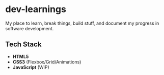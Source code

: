 # dev-learnings

My place to learn, break things, build stuff, and document my progress in software development.

## Tech Stack

- **HTML5**
- **CSS3** (Flexbox/Grid/Animations)
- **JavaScript** (WIP)
